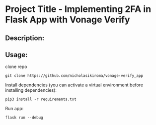 # Project Title - Implementing 2FA in Flask App with Vonage Verify

## Description:

## Usage:

clone repo

    git clone https://github.com/nicholasikiroma/vonage-verify_app

Install dependencies (you can activate a virtual environment before installing dependencies):

    pip3 install -r requirements.txt


Run app:

    flask run --debug

